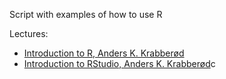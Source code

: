 Script with examples of how to use R

Lectures: 
- [Introduction to R, Anders K. Krabberød](../Lectures/introduction_to_R_2024.pdf)
- [Introduction to RStudio, Anders K. Krabberød](../Lectures/Introduction_to_Rstudio_2024.pdf)c